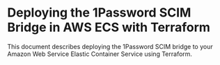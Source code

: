 # Deploying the 1Password SCIM Bridge in AWS ECS with Terraform

This document describes deploying the 1Password SCIM bridge to your Amazon Web Service Elastic Container Service using Terraform.

